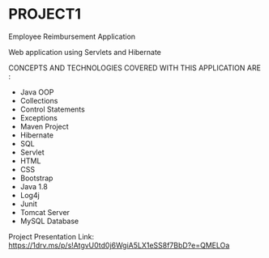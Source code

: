 # PROJECT1

Employee Reimbursement Application

Web application using Servlets and Hibernate

CONCEPTS AND TECHNOLOGIES COVERED WITH THIS APPLICATION ARE :
* Java OOP
* Collections
* Control Statements
* Exceptions
* Maven Project
* Hibernate 
* SQL
* Servlet
* HTML
* CSS
* Bootstrap
* Java 1.8
* Log4j
* Junit
* Tomcat Server
* MySQL Database

Project Presentation Link:
https://1drv.ms/p/s!AtgvU0td0j6WgiA5LX1eSS8f7BbD?e=QMELOa
